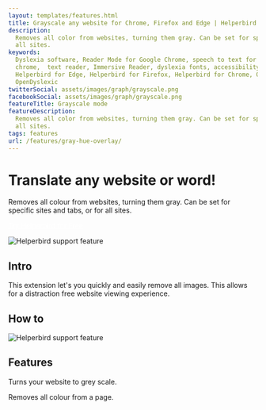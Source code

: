 ```yaml
---
layout: templates/features.html
title: Grayscale any website for Chrome, Firefox and Edge | Helperbird
description:
  Removes all color from websites, turning them gray. Can be set for specific sites and tabs, or for
  all sites.
keywords:
  Dyslexia software, Reader Mode for Google Chrome, speech to text for chrome, Text to speech for
  chrome,  text reader, Immersive Reader, dyslexia fonts, accessibility software, dyslexia software,
  Helperbird for Edge, Helperbird for Firefox, Helperbird for Chrome, Opendyslexic for Chrome,
  OpenDyslexic
twitterSocial: assets/images/graph/grayscale.png
facebookSocial: assets/images/graph/grayscale.png
featureTitle: Grayscale mode
featureDescription:
  Removes all color from websites, turning them gray. Can be set for specific sites and tabs, or for
  all sites.
tags: features
url: /features/gray-hue-overlay/
---
```


# Translate any website or word!

Removes all colour from websites, turning them gray. Can be set for specific sites and tabs, or for
all sites.

<a 
  class="px-8 py-3 border  text-base font-medium rounded-md text-white bg-indigo-600 hover:bg-indigo-700 " style="color: white;" 
  href="/pricing"> Try Helperbird for Free </a>

![Helperbird support feature](https://www.helperbird.com/assets/images/new/google-translate/google-translate.png)

## Intro

This extension let's you quickly and easily remove all images. This allows for a distraction free
website viewing experience.

## How to

![Helperbird support feature](https://youtu.be/u67t7Ap61Nc)

## Features

Turns your website to grey scale.

Removes all colour from a page.
